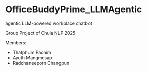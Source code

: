 # OfficeBuddyPrime_LLMAgentic
 agentic LLM-powered workplace chatbot

Group Project of Chula NLP 2025

Members:
- Thatphum Paonim
- Ayuth Mangmesap
- Radchaneeporn Changpun
